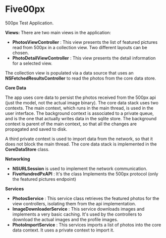 # Five00px
500px Test Application.

**Views:** 
There are two main views in the application:

* **PhotosViewController** : This view presents the list of featured pictures read from 500px in a collection view. Two different layouts can be chosen.
* **PhotoDetailViewController** : This view presents the detail information for a selected view. 

The collection view is populated via a data source that uses an **NSFetchedResultsController** to read the photos from the core data store.

**Core Data**

The app uses core data to persist the photos received from the 500px api (just the model, not the actual image binary).
The core data stack uses two contexts. The main context, which runs in the main thread, is used in the user interface.
The background context is associated to a private queue, and is the one that actually writes data in the sqlite store.
The background context is parent of the main context, so that all the changes are propagated and saved to disk. 

A third private context is used to import data from the network, so that it does not block the main thread.
The core data stack is implemented in the **CoreDataStore** class.



**Networking** 

* **NSURLSession** is used to implement the network communication.
* **FiveHundredPxAPI** : It's the class Implements the 500px protocol (only the featured pictures endpoint)


**Services**

* **PhotosService** : This service class retrieves the featured photos for the view controllers, isolating them from the api implementation.
* **ImageDownloaderService** : This service downloads images and implements a very basic caching. It's used by the controllers to download the actual images and the profile images.
* **PhotoImportService** : This services imports a list of photos into the core data context. It uses a private context to import it.

 